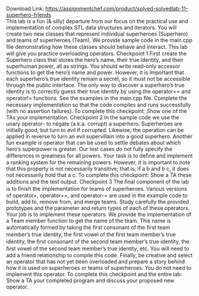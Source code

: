 Download Link: https://assignmentchef.com/product/solved-solvedlab-11-superhero-friends
<br>
This lab is a fun (&amp; silly) departure from our focus on the practical use and implementation of complex STL data structures and iterators. You will create two new classes that represent individual superheroes (Superhero) and teams of superheroes (Team). We provide sample code in the main.cpp ﬁle demonstrating how these classes should behave and interact. This lab will give you practice overloading operators. Checkpoint 1 First create the Superhero class that stores the hero’s name, their true identity, and their superhuman power, all as strings. You should write read-only accessor functions to get the hero’s name and power. However, it is important that each superhero’s true identity remain a secret, so it must not be accessible through the public interface. The only way to discover a superhero’s true identity is to correctly guess their true identity by using the operator== and operator!= functions. See the examples in the main.cpp ﬁle. Complete the necessary implementation so that the code compiles and runs successfully (with no assertion failures). To complete this checkpoint: Show one of the TAs your implementation. Checkpoint 2 In the sample code we use the unary operator- to negate (a.k.a. corrupt) a superhero. Superheroes are initially good, but turn to evil if corrupted. Likewise, the operation can be applied in reverse to turn an evil supervillain into a good superhero. Another fun example is operator that can be used to settle debates about which hero’s superpower is greater. Our test cases do not fully specify the diﬀerences in greatness for all powers. Your task is to deﬁne and implement a ranking system for the remaining powers. However, it is important to note that this property is not necessarily transitive; that is, if a b and b c, it does not necessarily hold that a c. To complete this checkpoint: Show a TA these additions and the test output. Checkpoint 3 The ﬁnal component of the lab is to ﬁnish the implementation for teams of superheroes. Various versions of operator+, operator+=, and operator-= are used in the example code to build, add to, remove from, and merge teams. Study carefully the provided prototypes and the parameter and return types of each of these operators. Your job is to implement these operators. We provide the implementation of a Team member function to get the name of the team. This name is automatically formed by taking the ﬁrst consonant of the ﬁrst team member’s true identity, the ﬁrst vowel of the ﬁrst team member’s true identity, the ﬁrst consonant of the second team member’s true identity, the ﬁrst vowel of the second team member’s true identity, etc. You will need to add a friend relationship to compile this code. Finally, be creative and select an operator that has not yet been overloaded and prepare a story behind how it is used on superheroes or teams of superheroes. You do not need to implement this operator. To complete this checkpoint and the entire lab: Show a TA your completed program and discuss your proposed new operator.